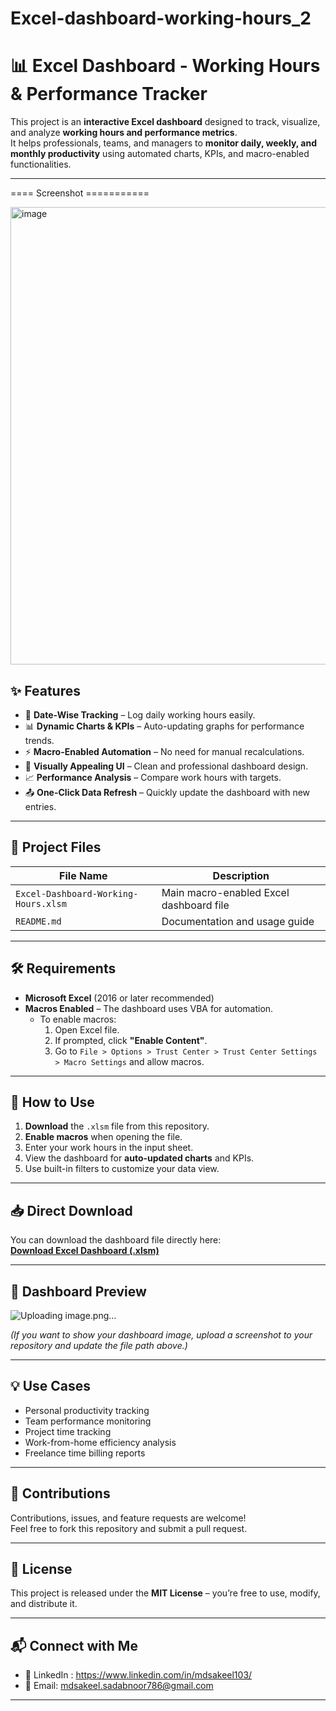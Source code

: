 # Excel-dashboard-working-hours_2

# 📊 Excel Dashboard - Working Hours & Performance Tracker

This project is an **interactive Excel dashboard** designed to track, visualize, and analyze **working hours and performance metrics**.  
It helps professionals, teams, and managers to **monitor daily, weekly, and monthly productivity** using automated charts, KPIs, and macro-enabled functionalities.

---

==== Screenshot ===========

<img width="1775" height="732" alt="image" src="https://github.com/user-attachments/assets/d15a2fcf-7707-4342-836b-f55235d007e1" />



## ✨ Features

- 📅 **Date-Wise Tracking** – Log daily working hours easily.
- 📊 **Dynamic Charts & KPIs** – Auto-updating graphs for performance trends.
- ⚡ **Macro-Enabled Automation** – No need for manual recalculations.
- 🎨 **Visually Appealing UI** – Clean and professional dashboard design.
- 📈 **Performance Analysis** – Compare work hours with targets.
- 📤 **One-Click Data Refresh** – Quickly update the dashboard with new entries.

---

## 📂 Project Files

| File Name | Description |
|-----------|-------------|
| `Excel-Dashboard-Working-Hours.xlsm` | Main macro-enabled Excel dashboard file |
| `README.md` | Documentation and usage guide |

---

## 🛠 Requirements

- **Microsoft Excel** (2016 or later recommended)
- **Macros Enabled** – The dashboard uses VBA for automation.
  - To enable macros:
    1. Open Excel file.
    2. If prompted, click **"Enable Content"**.
    3. Go to `File > Options > Trust Center > Trust Center Settings > Macro Settings` and allow macros.

---

## 🚀 How to Use

1. **Download** the `.xlsm` file from this repository.
2. **Enable macros** when opening the file.
3. Enter your work hours in the input sheet.
4. View the dashboard for **auto-updated charts** and KPIs.
5. Use built-in filters to customize your data view.

---

## 📥 Direct Download

You can download the dashboard file directly here:  
[**Download Excel Dashboard (.xlsm)**](https://github.com/YourUsername/Excel-dashboard-working-hours/raw/main/Excel-Dashboard-Working-Hours.xlsm)

---

## 📸 Dashboard Preview

![Uploading image.png…]()


*(If you want to show your dashboard image, upload a screenshot to your repository and update the file path above.)*

---

## 💡 Use Cases

- Personal productivity tracking
- Team performance monitoring
- Project time tracking
- Work-from-home efficiency analysis
- Freelance time billing reports

---

## 🤝 Contributions

Contributions, issues, and feature requests are welcome!  
Feel free to fork this repository and submit a pull request.

---

## 📜 License

This project is released under the **MIT License** – you’re free to use, modify, and distribute it.

---

## 📬 Connect with Me

- 💼 LinkedIn : https://www.linkedin.com/in/mdsakeel103/
- 📧 Email: mdsakeel.sadabnoor786@gmail.com

---
